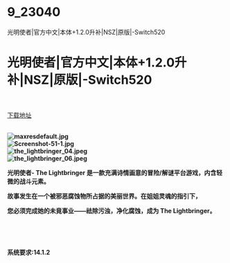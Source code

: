 # 9_23040
光明使者|官方中文|本体+1.2.0升补|NSZ|原版|-Switch520
# 光明使者|官方中文|本体+1.2.0升补|NSZ|原版|-Switch520
 <br/></br>
[下载地址](https://www.switch520.cc/article/23040 "下载地址")
<br/></br>

<p><strong><img title="maxresdefault.jpg" src="https://www.switch520.cc/muke_img/2021_10_08_6ba41464d7d41.jpg" alt="maxresdefault.jpg"></strong><br>
<strong><img title="Screenshot-51-1.jpg" src="https://www.switch520.cc/muke_img/2021_10_08_d8a72c13d493a.jpg" alt="Screenshot-51-1.jpg"></strong><br>
<strong><img title="the_lightbringer_04.jpeg" src="https://www.switch520.cc/muke_img/2021_10_08_29e8b64339308.jpeg" alt="the_lightbringer_04.jpeg"></strong><br>
<strong><img title="the_lightbringer_06.jpeg" src="https://www.switch520.cc/muke_img/2021_10_08_592e5870492c7.jpeg" alt="the_lightbringer_06.jpeg">&nbsp;</strong></p>
<p><strong>光明使者- The Lightbringer 是一款充满诗情画意的冒险/解谜平台游戏，内含轻微的战斗元素。</strong></p>
<p><strong>故事发生在一个被邪恶腐蚀物所占据的美丽世界。在姐姐灵魂的指引下，</strong></p>
<p><strong>您必须完成她的未竟事业——祛除污浊，净化腐蚀，成为 The Lightbringer。</strong></p>
<p>&nbsp;</p>
<p>&nbsp;</p>
<p><strong>系统要求:14.1.2</strong></p>


